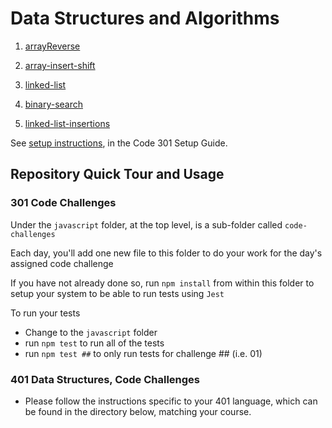 # Data Structures and Algorithms

 1. [arrayReverse](./javascript/code-challenges/reverse-array/reverseArray.md)

2. [array-insert-shift](./javascript/array-insert-shift/array-insert-shift.md)

3. [linked-list](./javascript/linked-list/linked-list.md)

4. [binary-search](./javascript/binarySearch/binary-search.md)

5. [linked-list-insertions](./javascript/linked-list-insertions/linked-list-insertions.md)


See [setup instructions](https://codefellows.github.io/setup-guide/code-301/2-code-challenges), in the Code 301 Setup Guide.

## Repository Quick Tour and Usage

### 301 Code Challenges

Under the `javascript` folder, at the top level, is a sub-folder called `code-challenges`

Each day, you'll add one new file to this folder to do your work for the day's assigned code challenge

If you have not already done so, run `npm install` from within this folder to setup your system to be able to run tests using `Jest`

To run your tests

- Change to the `javascript` folder
- run `npm test` to run all of the tests
- run `npm test ##` to only run tests for challenge ## (i.e. 01)

### 401 Data Structures, Code Challenges

- Please follow the instructions specific to your 401 language, which can be found in the directory below, matching your course.





